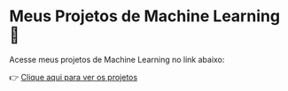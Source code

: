 # Meus Projetos de Machine Learning 🚀  

Acesse meus projetos de Machine Learning no link abaixo:  

👉 [Clique aqui para ver os projetos](https://drive.google.com/drive/folders/1m21obcadfm1x4cXGwqI4qhsuZOk_O_Yy?usp=sharing)
